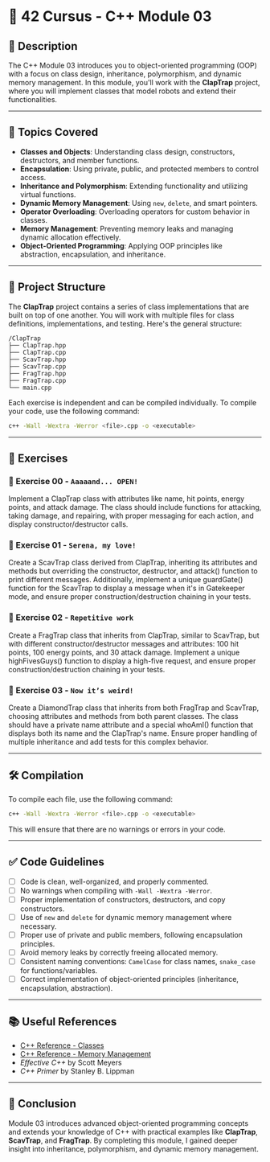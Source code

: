 
# 🧠 42 Cursus - C++ Module 03

## 📌 Description

The C++ Module 03 introduces you to object-oriented programming (OOP) with a focus on class design, inheritance, polymorphism, and dynamic memory management. In this module, you'll work with the **ClapTrap** project, where you will implement classes that model robots and extend their functionalities.

---

## 🚀 Topics Covered

- **Classes and Objects**: Understanding class design, constructors, destructors, and member functions.
- **Encapsulation**: Using private, public, and protected members to control access.
- **Inheritance and Polymorphism**: Extending functionality and utilizing virtual functions.
- **Dynamic Memory Management**: Using `new`, `delete`, and smart pointers.
- **Operator Overloading**: Overloading operators for custom behavior in classes.
- **Memory Management**: Preventing memory leaks and managing dynamic allocation effectively.
- **Object-Oriented Programming**: Applying OOP principles like abstraction, encapsulation, and inheritance.

---

## 📁 Project Structure

The **ClapTrap** project contains a series of class implementations that are built on top of one another. You will work with multiple files for class definitions, implementations, and testing. Here's the general structure:

```
/ClapTrap
├── ClapTrap.hpp
├── ClapTrap.cpp
├── ScavTrap.hpp
├── ScavTrap.cpp
├── FragTrap.hpp
├── FragTrap.cpp
└── main.cpp
```

Each exercise is independent and can be compiled individually. To compile your code, use the following command:

```bash
c++ -Wall -Wextra -Werror <file>.cpp -o <executable>
```

---

## 🧪 Exercises

### 📌 Exercise 00 - `Aaaaand... OPEN!`

Implement a ClapTrap class with attributes like name, hit points, energy points, and attack damage. The class should include functions for attacking, taking damage, and repairing, with proper messaging for each action, and display constructor/destructor calls.

### 📌 Exercise 01 - `Serena, my love!`

Create a ScavTrap class derived from ClapTrap, inheriting its attributes and methods but overriding the constructor, destructor, and attack() function to print different messages. Additionally, implement a unique guardGate() function for the ScavTrap to display a message when it's in Gatekeeper mode, and ensure proper construction/destruction chaining in your tests.

### 📌 Exercise 02 - `Repetitive work`

Create a FragTrap class that inherits from ClapTrap, similar to ScavTrap, but with different constructor/destructor messages and attributes: 100 hit points, 100 energy points, and 30 attack damage. Implement a unique highFivesGuys() function to display a high-five request, and ensure proper construction/destruction chaining in your tests.

### 📌 Exercise 03 - `Now it’s weird!`

Create a DiamondTrap class that inherits from both FragTrap and ScavTrap, choosing attributes and methods from both parent classes. The class should have a private name attribute and a special whoAmI() function that displays both its name and the ClapTrap's name. Ensure proper handling of multiple inheritance and add tests for this complex behavior.


---

## 🛠️ Compilation

To compile each file, use the following command:

```bash
c++ -Wall -Wextra -Werror <file>.cpp -o <executable>
```

This will ensure that there are no warnings or errors in your code.

---

## ✅ Code Guidelines

- [ ] Code is clean, well-organized, and properly commented.
- [ ] No warnings when compiling with `-Wall -Wextra -Werror`.
- [ ] Proper implementation of constructors, destructors, and copy constructors.
- [ ] Use of `new` and `delete` for dynamic memory management where necessary.
- [ ] Proper use of private and public members, following encapsulation principles.
- [ ] Avoid memory leaks by correctly freeing allocated memory.
- [ ] Consistent naming conventions: `CamelCase` for class names, `snake_case` for functions/variables.
- [ ] Correct implementation of object-oriented principles (inheritance, encapsulation, abstraction).

---

## 📚 Useful References

- [C++ Reference - Classes](https://en.cppreference.com/w/cpp/language/classes)
- [C++ Reference - Memory Management](https://en.cppreference.com/w/cpp/memory)
- *Effective C++* by Scott Meyers
- *C++ Primer* by Stanley B. Lippman

---

## 🏁 Conclusion

Module 03 introduces advanced object-oriented programming concepts and extends your knowledge of C++ with practical examples like **ClapTrap**, **ScavTrap**, and **FragTrap**. By completing this module, I gained deeper insight into inheritance, polymorphism, and dynamic memory management.
